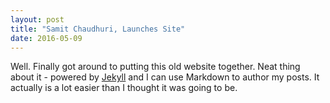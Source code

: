 ```yaml
---
layout: post
title: "Samit Chaudhuri, Launches Site"
date: 2016-05-09
---
```


Well. Finally got around to putting this old website together. Neat thing 
about it - powered by [Jekyll](http://jekyllrb.com) and I can use Markdown to author my posts. It actually is a lot easier 
than I thought it was going to be.

